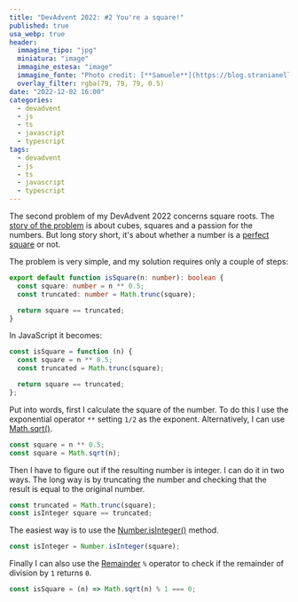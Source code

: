 ```yaml
---
title: "DevAdvent 2022: #2 You're a square!"
published: true
usa_webp: true
header:
  immagine_tipo: "jpg"
  miniatura: "image"
  immagine_estesa: "image"
  immagine_fonte: "Photo credit: [**Samuele**](https://blog.stranianelli.com/)"
  overlay_filter: rgba(79, 79, 79, 0.5)
date: "2022-12-02 16:00"
categories:
  - devadvent
  - js
  - ts
  - javascript
  - typescript
tags:
  - devadvent
  - js
  - ts
  - javascript
  - typescript
---
```


The second problem of my DevAdvent 2022 concerns square roots. The [story of the problem](https://www.codewars.com/kata/54c27a33fb7da0db0100040e) is about cubes, squares and a passion for the numbers. But long story short, it's about whether a number is a [perfect square](https://en.wikipedia.org/wiki/Square_number) or not.

The problem is very simple, and my solution requires only a couple of steps:

```ts
export default function isSquare(n: number): boolean {
  const square: number = n ** 0.5;
  const truncated: number = Math.trunc(square);

  return square == truncated;
}
```

In JavaScript it becomes:

```js
const isSquare = function (n) {
  const square = n ** 0.5;
  const truncated = Math.trunc(square);

  return square == truncated;
};
```

Put into words, first I calculate the square of the number. To do this I use the exponential operator `**` setting `1/2` as the exponent. Alternatively, I can use [Math.sqrt()](https://developer.mozilla.org/en-US/docs/Web/JavaScript/Reference/Global_Objects/Math/sqrt).

```js
const square = n ** 0.5;
const square = Math.sqrt(n);
```

Then I have to figure out if the resulting number is integer. I can do it in two ways. The long way is by truncating the number and checking that the result is equal to the original number.

```js
const truncated = Math.trunc(square);
const isInteger square == truncated;
```

The easiest way is to use the [Number.isInteger()](https://developer.mozilla.org/en-US/docs/Web/JavaScript/Reference/Global_Objects/Number/isInteger) method.

```js
const isInteger = Number.isInteger(square);
```

Finally I can also use the [Remainder](https://developer.mozilla.org/en-US/docs/Web/JavaScript/Reference/Operators/Remainder) `%` operator to check if the remainder of division by `1` returns `0`.

```js
const isSquare = (n) => Math.sqrt(n) % 1 === 0;
```
